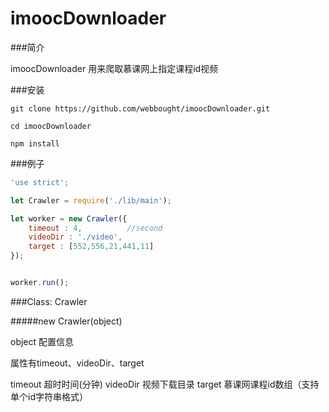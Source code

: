 # imoocDownloader

###简介

imoocDownloader 用来爬取慕课网上指定课程id视频


###安装

```shell
git clone https://github.com/webbought/imoocDownloader.git

cd imoocDownloader 

npm install
```

###例子
```javascript
'use strict';

let Crawler = require('./lib/main');

let worker = new Crawler({
    timeout : 4,          //second
	videoDir : './video',
    target : [552,556,21,441,11]  
});


worker.run();
```

###Class: Crawler

#####new Crawler(object)

object 配置信息

属性有timeout、videoDir、target

timeout 超时时间(分钟)
videoDir  视频下载目录
target  慕课网课程id数组（支持单个id字符串格式）